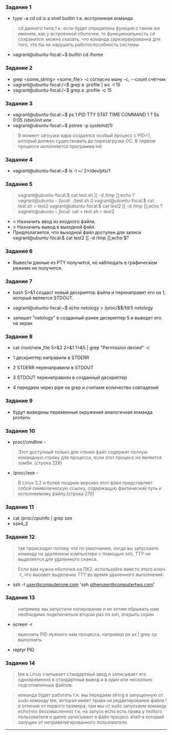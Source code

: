 ### Задание 1
* type -a cd
cd is a shell builtin
т.е. всстроенная команда

> cd данного типа,т.к. если будет определена функция с таким же именем,
как у встроенной оболочки, то функциональность cd сохранится.
можно сказать, что команда зарезервированна для того,
что бы не нарушить работоспособность системы

* vagrant@ubuntu-focal:~$ builtin cd /home

### Задание 2
* grep <some_string> <some_file> -c
согласно ману -c, --count счётчик
* vagrant@ubuntu-focal:/~$ grep a .profile  | wc -l
15
* vagrant@ubuntu-focal:/~$ grep a .profile  -c
15


### Задание 3
* vagrant@ubuntu-focal:~$ ps 1
    PID TTY      STAT   TIME COMMAND
      1 ?        Ss     0:05 /sbin/init
или
* vagrant@ubuntu-focal:~$ pstree -p
systemd(1)

> В момент загрузки ядра создаётся особый процесс с PID=1,
который должен существовать до перезагрузки ОС.
В первом процессе исполняется программа init


### Задание 4


* vagrant@ubuntu-focal:~$ ls -l ~/ 2>/dev/pts/1


### Задание 5
>vagrant@ubuntu-focal:$ cat test.sh
[[ -d /tmp ]];echo $?
vagrant@ubuntu-focal:$ ./test.sh
0
vagrant@ubuntu-focal:$ cat test.sh > test2
vagrant@ubuntu-focal:$ cat test2
[[ -d /tmp ]];echo $?
vagrant@ubuntu-focal:$ cat < test.sh > test2
 * < Назначить ввод из входного файла.
 * \> Назначить вывод в выходной файл.
 *  Предполагается, что выходной файл доступен для записи
vagrant@ubuntu-focal:$ cat test2
[[ -d /tmp ]];echo $?


### Задание 6
* Вывести данные из PTY получится, но наблюдать в графическом режиме не получится.

### Задание 7

* bash 5>&1 создаст новый дескриптор
файла и перенаправит его на 1, который является STDOUT.

* vagrant@ubuntu-focal:~$ echo netology > /proc/$$/fd/5
netology

* запишет "netology" в созданный ранее дескриптер 5 и выведет его на экран

### Задание 8

* cat /root/new_file 5>&2 2>&1 1>&5 | grep "Permission denied" -c

* 1 дескриптер направили в STDERR
* 2 STDERR перенаправили в STDOUT
* 3 STDOUT перенаправили в созданный дескриптер
* 4 передаем через pipe на grep и считаем количество совпадений


### Задание 9

* будут выведены переменные окружения
аналогичная команда
printenv


### Задание 10
* proc/<PID>/cmdline -
> Этот доступный только для чтения файл
содержит полную командную строку для процесса,
 если этот процесс не является зомби. (строка 226)
* /proc/<PID>/exe -
> В Linux 2.2 и более поздних версиях этот файл
представляет собой символическую ссылку,
содержащую фактический путь к исполняемому файлу.(строка 279)

### Задание 11
* cat /proc/cpuinfo | grep sse
* sse4_2

### Задание 12
> так происходит потому что по умолчанию,
когда вы запускаете команду на удаленном
компьютере с помощью ssh, TTY не выделяется для удаленного сеанса.

> Если вам нужна оболочка на ПК2, используйте вместо этого ключ -t,
что вызовет выделение TTY во время удаленного выполнения:
* ssh -t user@computerone.com 'ssh otheruser@computertwo.com'

### Задание 13
> например мы запустили копирование и не хотим обрывать
нам необходимо подключиться второй раз по ssh, открыть скрин
* screen -r
> выяснить PID нужного нам процесса, например ps ax | grep cp
выполнить
* reptyr PID

### Задание 14

> tee в Linux считывает стандартный ввод и записывает его одновременно
 в стандартный вывод и в один или несколько подготовленных файлов.

> команда будет работать т.к. мы передаем string  в запущенную
от sudo команду tee, которая имеет права на редактирование файла
! в отличии от первого примера, там мы от sudo запускаем команду
echo(что бессмысленно) т.к. на запуск echo есть права у любого пользователя
и далее записывает в файл процесс shell-a который запущен
от непривелигированного пользователя.

<hr>

